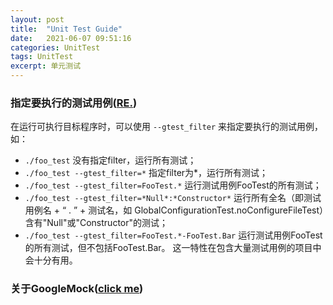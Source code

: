 ```yaml
---
layout: post
title:  "Unit Test Guide"
date:   2021-06-07 09:51:16 
categories: UnitTest
tags: UnitTest
excerpt: 单元测试
---
```


### 指定要执行的测试用例(<a href="https://www.cnblogs.com/xiuzhublog/p/13554370.html" title="2.3运行单元测试">RE.</a>)

在运行可执行目标程序时，可以使用 `--gtest_filter` 来指定要执行的测试用例，如：

* `./foo_test` 没有指定filter，运行所有测试；
* `./foo_test --gtest_filter=*` 指定filter为*，运行所有测试；
* `./foo_test --gtest_filter=FooTest.*` 运行测试用例FooTest的所有测试；
* `./foo_test --gtest_filter=*Null*:*Constructor*` 运行所有全名（即测试用例名 + “ . ” + 测试名，如
  GlobalConfigurationTest.noConfigureFileTest）含有"Null"或"Constructor"的测试；
* `./foo_test --gtest_filter=FooTest.*-FooTest.Bar` 运行测试用例FooTest的所有测试，但不包括FooTest.Bar。 这一特性在包含大量测试用例的项目中会十分有用。

### 关于GoogleMock(<a href="https://www.cnblogs.com/xiuzhublog/p/13554370.html" title="第三章开始介绍GoogleMock">click me</a>)